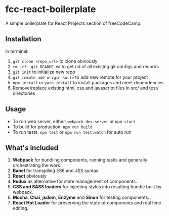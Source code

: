 # fcc-react-boilerplate

A simple boilerplate for React Projects section of freeCodeCamp.

## Installation

In terminal:

1. `git clone <repo_url>` to clone obviously
2. `rm -rf .git README.md` to get rid of all existing git configs and records
3. `git init` to initialize new repo
4. `git remote add origin <url>` to add new remote for your project
5. `npm install` or `yarn install` to install packages and meet dependencies
6. Remove/replace existing html, css and javascript files in src/ and test/ directories

## Usage

* To run web server, either:
  `webpack-dev-server` or `npm start`
* To build for production:
  `npm run build`
* To run tests:
  `npm test` or `npm run test:watch` for auto run

## What's included

1. **Webpack** for bundling components, running tasks and generally orchestrating the work.
2. **Babel** for transpiling ES6 and JSX syntax.
3. **React** obviously
4. **Redux** as alternative for state management of components.
5. **CSS and SASS loaders** for injecting styles into resulting bundle built by webpack.
6. **Mocha**, **Chai**, **jsdom**, **Enzyme** and **Sinon** for testing components.
7. **React Hot Loader** for preserving the state of components and real time editing.
